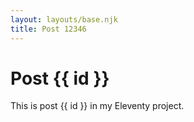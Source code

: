 ```yaml
---
layout: layouts/base.njk
title: Post 12346
---
```


# Post {{ id }}

This is post {{ id }} in my Eleventy project.
